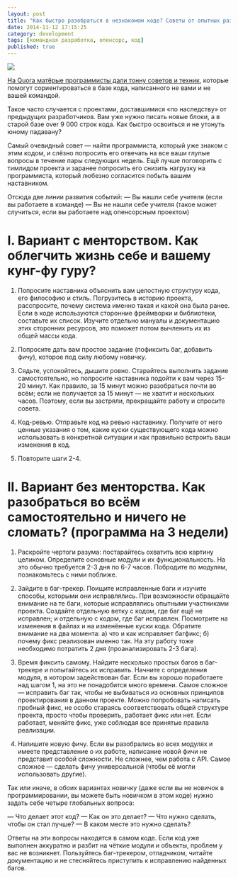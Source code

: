 ```yaml
---
layout: post
title: "Как быстро разобраться в незнакомом коде? Советы от опытных разработчиков"
date: 2014-11-12 17:15:25
category: development
tags: [командная разработка, опенсорс, код]
published: true
---
```


<img src="http://i008.radikal.ru/1411/39/d900311b2d7b.jpg" class="img-responsive">

[На Quora матёрые программисты дали тонну советов и техник](https://www.quora.com/What-are-some-of-the-techniques-that-experienced-developers-use-to-quickly-understand-a-new-code-base-and-start-contributing-to-it), которые помогут сориентироваться в базе кода, написанного не вами и не вашей командой. 

Такое часто случается с проектами, доставшимися «по наследству» от предыдущих разработчиков. Вам уже нужно писать новые блоки, а в старой базе over 9 000 строк кода. Как быстро освоиться и не утонуть юному падавану?

Самый очевидный совет — найти программиста, который уже знаком с этим кодом, и слёзно попросить его отвечать на все ваши глупые вопросы в течение пары следующих недель. Ещё лучше поговорить с тимлидом проекта и заранее попросить его снизить нагрузку на программиста, который любезно согласится побыть вашим наставником.

Отсюда две линии развития событий:
— Вы нашли себе учителя (если вы работаете в команде)
— Вы не нашли себе учителя (такое может случиться, если вы работаете над опенсорсным проектом)

# I. Вариант с менторством. Как облегчить жизнь себе и вашему кунг-фу гуру?
1. Попросите наставника объяснить вам целостную структуру кода, его философию и стиль. Погрузитесь в историю проекта, расспросите, почему система именно такая и какой она была ранее. Если в коде используются сторонние фреймворки и библиотеки, составьте их список. Изучите отдельно мануалы и документацию этих сторонних ресурсов, это поможет потом вычленить их из общей массы кода.

2. Попросите дать вам простое задание (пофиксить баг, добавить фичу), которое под силу любому новичку.

3. Сядьте, успокойтесь, дышите ровно. Старайтесь выполнить задание самостоятельно, но попросите наставника подойти к вам через 15-20 минут. Как правило, за 15 минут можно разобраться почти во всём; если не получается за 15 минут — не хватит и нескольких часов. Поэтому, если вы застряли, прекращайте работу и спросите совета.

4. Код-ревью. Отправьте код на ревью наставнику. Получите от него ценные указания о том, какие куски существующего кода можно использовать в конкретной ситуации и как правильно встроить ваши изменения в код.

5. Повторите шаги 2-4.

# II. Вариант без менторства. Как разобраться во всём самостоятельно и ничего не сломать? (программа на 3 недели)
1. Раскройте чертоги разума: постарайтесь охватить всю картину целиком. Определите основные модули и их функциональность. На это обычно требуется 2-3 дня по 6-7 часов. Побродите по модулям, познакомьтесь с ними поближе.

2. Зайдите в баг-трекер. Поищите исправленные баги и изучите способы, которыми они исправлялись. При возможности обращайте внимание на те баги, которые исправлялись опытными участниками проекта. Создайте отдельную ветку с кодом, где баг ещё не исправлен; и отдельную с кодом, где баг исправлен. Посмотрите на изменения в файлах и на изменённые куски кода. Обратите внимание на два момента: а) что и как исправляет багфикс; б) почему фикс реализован именно так. На эту работу тоже необходимо потратить 2 дня (проанализировать 2-3 бага).

3. Время фиксить самому. Найдите несколько простых багов в баг-трекере и попытайтесь их исправить. Начните с определения модуля, в котором задействован баг. Если вы хорошо поработаете над шагом 1, на это не понадобится много времени. Самое сложное — исправить баг так, чтобы не выбиваться из основных принципов проектирования в данном проекте. Можно попробовать написать пробный фикс, не особо стараясь соответствовать общей структуре проекта, просто чтобы проверить, работает фикс или нет. Если работает, меняйте фикс, уже соблюдая все принятые правила реализации.

4. Напишите новую фичу. Если вы разобрались во всех модулях и имеете представление о их работе, написание новой фичи не представит особой сложности. Не сложнее, чем работа с API. Самое сложное — сделать фичу универсальной (чтобы её могли использовать другие).

Так или иначе, в обоих вариантах новичку (даже если вы не новичок в программировании, вы можете быть новичком в этом коде) нужно задать себе четыре глобальных вопроса:

— Что делает этот код?
— Как он это делает?
— Что нужно сделать, чтобы он стал лучше?
— В каком месте это нужно сделать?

Ответы на эти вопросы находятся в самом коде. Если код уже выполнен аккуратно и разбит на чёткие модули и объекты, проблем у вас не возникнет. Пользуйтесь баг-трекером, отладчиком, читайте документацию и не стесняйтесь приступить к исправлению найденных багов.
